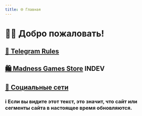 ```yaml
---
title: 🌐 Главная
---
```


# 👋🏻 Добро пожаловать!

## [📜 Telegram Rules](./TGRules.md)
## [🛍️ Madness Games Store](none) INDEV
## [🔗 Социальные сети](./links.md)

### ℹ️ Если вы видите этот текст, это значит, что сайт или сегменты сайта в настоящее время обновляются.
